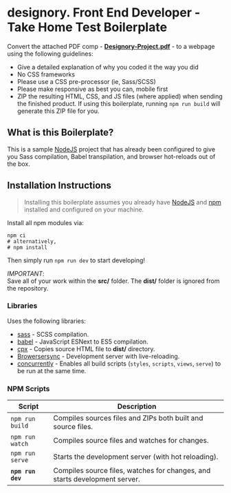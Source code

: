 # designory. Front End Developer - Take Home Test Boilerplate

Convert the attached PDF comp - [**Designory-Project.pdf**](Designory-Project.pdf) - to a webpage using the
following guidelines:

*  Give a detailed explanation of why you coded it the way you did
*  No CSS frameworks
*  Please use a CSS pre-processor (ie, Sass/SCSS)
*  Please make responsive as best you can, mobile first
*  ZIP the resulting HTML, CSS, and JS files (where applied) when sending the finished product. If using this boilerplate, running `npm run build` will generate this ZIP file for you.

## What is this Boilerplate?

This is a sample [NodeJS](https://nodejs.org/en/) project that has already been configured to give you
Sass compilation, Babel transpilation, and browser hot-reloads out of the box.

## Installation Instructions

> Installing this boilerplate assumes you already have [NodeJS](https://nodejs.org/en/) and
> [npm](https://www.npmjs.com/) installed and configured on your machine.

Install all npm modules via:

    npm ci
    # alternatively,
    # npm install
    
Then simply run `npm run dev` to start developing!

_IMPORTANT_:  
Save all of your work within the **src/** folder. The **dist/** folder is ignored from the repository.

### Libraries

Uses the following libraries:

*  [sass](https://www.npmjs.com/package/sass) - SCSS compilation.
*  [babel](https://www.npmjs.com/package/babel) - JavaScript ESNext to ES5 compilation.
*  [cpx](https://www.npmjs.com/package/cpx) - Copies source HTML file to **dist/** directory.
*  [Browersersync](https://www.browsersync.io/) - Development server with live-reloading.
*  [concurrently](https://www.npmjs.com/package/concurrently) - Enables all build scripts (`styles`, `scripts`, `views`, `serve`) to be run at the same time.

### NPM Scripts

|      Script       |                                Description                                 |
|-------------------|----------------------------------------------------------------------------|
|   `npm run build` | Compiles sources files and ZIPs both built and source files.               |
|   `npm run watch` | Compiles source files and watches for changes.                             |
|   `npm run serve` | Starts the development server (with hot reloading).                        |
| **`npm run dev`** | Compiles source files, watches for changes, and starts development server. |
